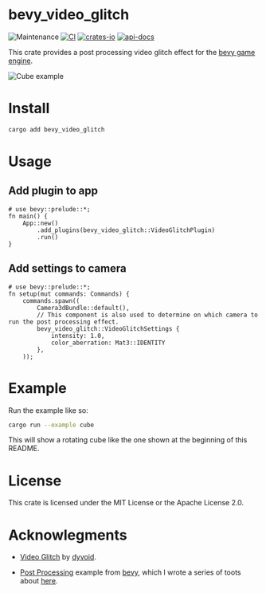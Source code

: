 # bevy_video_glitch
![Maintenance](https://img.shields.io/badge/maintenance-actively--developed-brightgreen.svg)
[![CI](https://github.com/shanecelis/bevy_video_glitch/actions/workflows/main.yml/badge.svg)](https://github.com/shanecelis/bevy_video_glitch/actions)
  [![crates-io](https://img.shields.io/crates/v/bevy_video_glitch.svg)](https://crates.io/crates/bevy_video_glitch)
  [![api-docs](https://docs.rs/bevy_video_glitch/badge.svg)](https://docs.rs/bevy_video_glitch)

This crate provides a post processing video glitch effect for the [bevy game engine](https://bevyengine.org). 

![Cube example](https://github.com/shanecelis/bevy_video_glitch/assets/54390/95100192-b1eb-4797-bce7-0c71b4f842f4)

# Install

``` sh
cargo add bevy_video_glitch
```

# Usage

## Add plugin to app
```
# use bevy::prelude::*;
fn main() {
    App::new()
        .add_plugins(bevy_video_glitch::VideoGlitchPlugin)
        .run()
}
```

## Add settings to camera

```compile
# use bevy::prelude::*;
fn setup(mut commands: Commands) {
    commands.spawn((
        Camera3dBundle::default(),
        // This component is also used to determine on which camera to run the post processing effect.
        bevy_video_glitch::VideoGlitchSettings {
            intensity: 1.0,
            color_aberration: Mat3::IDENTITY
        },
    ));
```

# Example

Run the example like so:

``` sh
cargo run --example cube
```

This will show a rotating cube like the one shown at the beginning of this README.

# License

This crate is licensed under the MIT License or the Apache License 2.0.

# Acknowlegments

* [Video Glitch](https://www.shadertoy.com/view/XtK3W3) by [dyvoid](https://www.shadertoy.com/user/dyvoid).

* [Post Processing](https://github.com/bevyengine/bevy/blob/v0.12.1/examples/shader/post_processing.rs) example from [bevy](https://bevyengine.org), which I wrote a series of toots about [here](https://mastodon.gamedev.place/@shanecelis/111583689226043395).
